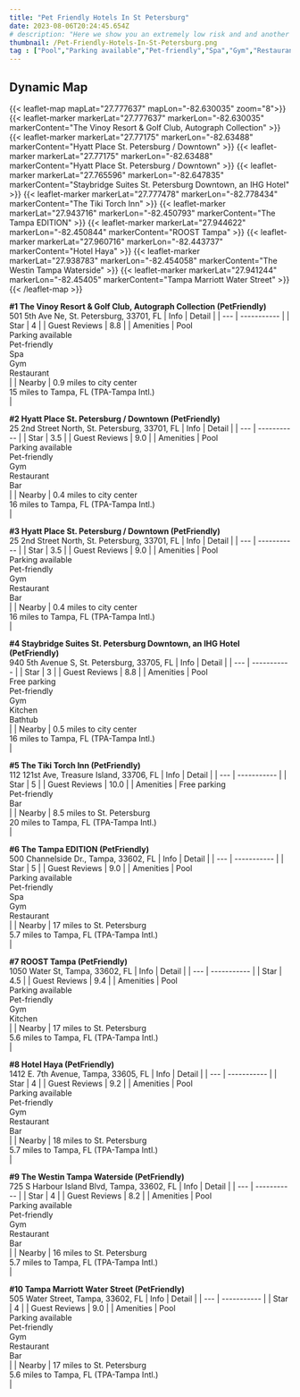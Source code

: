 ```yaml
---
title: "Pet Friendly Hotels In St Petersburg"
date: 2023-08-06T20:24:45.654Z
# description: "Here we show you an extremely low risk and and another medium risk approach to earn passive income "
thumbnail: /Pet-Friendly-Hotels-In-St-Petersburg.png
tag : ["Pool","Parking available","Pet-friendly","Spa","Gym","Restaurant","Bar","Free parking","Kitchen","Bathtub"]
---
```


## Dynamic Map
{{< leaflet-map  mapLat="27.777637" mapLon="-82.630035" zoom="8">}}
    {{< leaflet-marker markerLat="27.777637" markerLon="-82.630035" markerContent="The Vinoy Resort & Golf Club, Autograph Collection" >}}
    {{< leaflet-marker markerLat="27.77175" markerLon="-82.63488" markerContent="Hyatt Place St. Petersburg / Downtown" >}}
    {{< leaflet-marker markerLat="27.77175" markerLon="-82.63488" markerContent="Hyatt Place St. Petersburg / Downtown" >}}
    {{< leaflet-marker markerLat="27.765596" markerLon="-82.647835" markerContent="Staybridge Suites St. Petersburg Downtown, an IHG Hotel" >}}
    {{< leaflet-marker markerLat="27.777478" markerLon="-82.778434" markerContent="The Tiki Torch Inn" >}}
    {{< leaflet-marker markerLat="27.943716" markerLon="-82.450793" markerContent="The Tampa EDITION" >}}
    {{< leaflet-marker markerLat="27.944622" markerLon="-82.450844" markerContent="ROOST Tampa" >}}
    {{< leaflet-marker markerLat="27.960716" markerLon="-82.443737" markerContent="Hotel Haya" >}}
    {{< leaflet-marker markerLat="27.938783" markerLon="-82.454058" markerContent="The Westin Tampa Waterside" >}}
    {{< leaflet-marker markerLat="27.941244" markerLon="-82.45405" markerContent="Tampa Marriott Water Street" >}}
{{< /leaflet-map >}}


**#1 The Vinoy Resort & Golf Club, Autograph Collection (PetFriendly)**<br>501 5th Ave Ne, St. Petersburg, 33701, FL
| Info | Detail |
| --- | ----------- |
| Star | 4 |
| Guest Reviews | 8.8 |
| Amenities | Pool<br>Parking available<br>Pet-friendly<br>Spa<br>Gym<br>Restaurant<br> |
| Nearby | 0.9 miles to city center<br>15 miles to Tampa, FL (TPA-Tampa Intl.)<br> |

**#2 Hyatt Place St. Petersburg / Downtown (PetFriendly)**<br>25 2nd Street North, St. Petersburg, 33701, FL
| Info | Detail |
| --- | ----------- |
| Star | 3.5 |
| Guest Reviews | 9.0 |
| Amenities | Pool<br>Parking available<br>Pet-friendly<br>Gym<br>Restaurant<br>Bar<br> |
| Nearby | 0.4 miles to city center<br>16 miles to Tampa, FL (TPA-Tampa Intl.)<br> |

**#3 Hyatt Place St. Petersburg / Downtown (PetFriendly)**<br>25 2nd Street North, St. Petersburg, 33701, FL
| Info | Detail |
| --- | ----------- |
| Star | 3.5 |
| Guest Reviews | 9.0 |
| Amenities | Pool<br>Parking available<br>Pet-friendly<br>Gym<br>Restaurant<br>Bar<br> |
| Nearby | 0.4 miles to city center<br>16 miles to Tampa, FL (TPA-Tampa Intl.)<br> |

**#4 Staybridge Suites St. Petersburg Downtown, an IHG Hotel (PetFriendly)**<br>940 5th Avenue S, St. Petersburg, 33705, FL
| Info | Detail |
| --- | ----------- |
| Star | 3 |
| Guest Reviews | 8.8 |
| Amenities | Pool<br>Free parking<br>Pet-friendly<br>Gym<br>Kitchen<br>Bathtub<br> |
| Nearby | 0.5 miles to city center<br>16 miles to Tampa, FL (TPA-Tampa Intl.)<br> |

**#5 The Tiki Torch Inn (PetFriendly)**<br>112 121st Ave, Treasure Island, 33706, FL
| Info | Detail |
| --- | ----------- |
| Star | 5 |
| Guest Reviews | 10.0 |
| Amenities | Free parking<br>Pet-friendly<br>Bar<br> |
| Nearby | 8.5 miles to St. Petersburg<br>20 miles to Tampa, FL (TPA-Tampa Intl.)<br> |

**#6 The Tampa EDITION (PetFriendly)**<br>500 Channelside Dr., Tampa, 33602, FL
| Info | Detail |
| --- | ----------- |
| Star | 5 |
| Guest Reviews | 9.0 |
| Amenities | Pool<br>Parking available<br>Pet-friendly<br>Spa<br>Gym<br>Restaurant<br> |
| Nearby | 17 miles to St. Petersburg<br>5.7 miles to Tampa, FL (TPA-Tampa Intl.)<br> |

**#7 ROOST Tampa (PetFriendly)**<br>1050 Water St, Tampa, 33602, FL
| Info | Detail |
| --- | ----------- |
| Star | 4.5 |
| Guest Reviews | 9.4 |
| Amenities | Pool<br>Parking available<br>Pet-friendly<br>Gym<br>Kitchen<br> |
| Nearby | 17 miles to St. Petersburg<br>5.6 miles to Tampa, FL (TPA-Tampa Intl.)<br> |

**#8 Hotel Haya (PetFriendly)**<br>1412 E. 7th Avenue, Tampa, 33605, FL
| Info | Detail |
| --- | ----------- |
| Star | 4 |
| Guest Reviews | 9.2 |
| Amenities | Pool<br>Parking available<br>Pet-friendly<br>Gym<br>Restaurant<br>Bar<br> |
| Nearby | 18 miles to St. Petersburg<br>5.7 miles to Tampa, FL (TPA-Tampa Intl.)<br> |

**#9 The Westin Tampa Waterside (PetFriendly)**<br>725 S Harbour Island Blvd, Tampa, 33602, FL
| Info | Detail |
| --- | ----------- |
| Star | 4 |
| Guest Reviews | 8.2 |
| Amenities | Pool<br>Parking available<br>Pet-friendly<br>Gym<br>Restaurant<br>Bar<br> |
| Nearby | 16 miles to St. Petersburg<br>5.7 miles to Tampa, FL (TPA-Tampa Intl.)<br> |

**#10 Tampa Marriott Water Street (PetFriendly)**<br>505 Water Street, Tampa, 33602, FL
| Info | Detail |
| --- | ----------- |
| Star | 4 |
| Guest Reviews | 9.0 |
| Amenities | Pool<br>Parking available<br>Pet-friendly<br>Gym<br>Restaurant<br>Bar<br> |
| Nearby | 17 miles to St. Petersburg<br>5.6 miles to Tampa, FL (TPA-Tampa Intl.)<br> |

